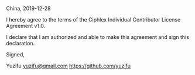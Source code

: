 China, 2019-12-28

I hereby agree to the terms of the Ciphlex Individual Contributor License
Agreement v1.0.

I declare that I am authorized and able to make this agreement and sign this
declaration.

Signed,

Yuzifu yuzifu@gmail.com https://github.com/yuzifu
